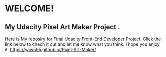 # WELCOME!

## My Udacity Pixel Art Maker Project .
Here is My reposiry for Final Udacity Front-End Developer Project.
Click the link below to chech it out and let me know what you think. I hope you enjoy it.
https://yaw595.github.io/Pixel-Art-Maker/

